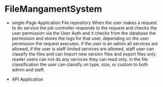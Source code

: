 # FileMangamentSystem
* single-Page Application File repository
When the user makes a request to do service the job controller responds to the request and checks the user permission via the User Auth and it checks from the database the permission and stores the logs for that user, depending on the user permission the request executes. if the user is an admin all services are allowed, if the user is staff limited services are allowed, staff user can classify the files and can Import new version files and export files only. reader users can not do any services they can read only. in the file classification the user can classify on type, size, or custom to both admin and staff.

* API Application
